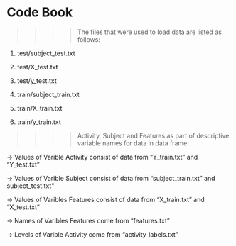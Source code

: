 # Code Book

>>>>The files that were used to load data are listed as follows:

1) test/subject_test.txt

2) test/X_test.txt

3) test/y_test.txt

4) train/subject_train.txt

5) train/X_train.txt

6) train/y_train.txt




>>>>Activity, Subject and Features as part of descriptive variable names for data in data frame:

-> Values of Varible Activity consist of data from “Y_train.txt” and “Y_test.txt”

-> Values of Varible Subject consist of data from “subject_train.txt” and subject_test.txt"

-> Values of Varibles Features consist of data from “X_train.txt” and “X_test.txt”

-> Names of Varibles Features come from “features.txt”

-> Levels of Varible Activity come from “activity_labels.txt”
